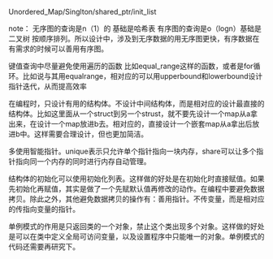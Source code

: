 Unordered_Map/Singlton/shared_ptr/init_list

note：
无序图的查询是n（1）的 基础是哈希表 有序图的查询是o（logn）基础是二叉树 按顺序排列。所以设计中，涉及到无序数据的用无序图更快，有序数据在有需求的时候可以善用有序图。

键值查询中尽量避免使用遍历的函数 比如equal_range这样的函数，或者是for循环。比如说与其用equalrange，相对应的可以用upperbound和lowerbound设计指针迭代，从而提高效率

在编程时，只设计有用的结构体。不设计中间结构体，而是相对应的设计最直接的结构体。比如这里面从一个struct到另一个strust，就不要先设计一个map从a拿出来，在设计一个map放进b去。相对应的，直接设计一个嵌套map从a拿出后放进b中。这样需要合理设计，但也更加简洁。

多使用智能指针。unique表示只允许单个指针指向一块内存，share可以让多个指针指向同一个内存的同时进行内存自动管理。

结构体的初始化可以使用初始化列表。这样做的好处是在初始化时直接赋值。如果先初始化再赋值，其实是做了一个先赋默认值再修改的动作。在编程中要避免数据拷贝。除此之外，其他避免数据拷贝的操作有：善用指针。不传变量，而是相对应的传指向变量的指针。

单例模式的作用是只返回类的一个对象，禁止这个类出现多个对象。这样做的好处是可以在类中定义全局可访问变量，以及设置程序中只能唯一的对象。单例模式的代码还需要再研究下。




